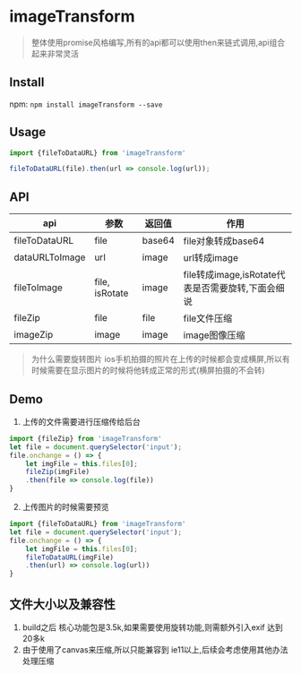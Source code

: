 # imageTransform

> 整体使用promise风格编写,所有的api都可以使用then来链式调用,api组合起来非常灵活

## Install

npm:
`npm install imageTransform --save`

## Usage

```js
import {fileToDataURL} from 'imageTransform'

fileToDataURL(file).then(url => console.log(url));
```

## API

| api | 参数 | 返回值 | 作用 |
| ---- | ---- | ---- | ---- |
| fileToDataURL | file | base64 | file对象转成base64 |
| dataURLToImage | url | image | url转成image |
| fileToImage | file, isRotate | image | file转成image,isRotate代表是否需要旋转,下面会细说 |
| fileZip | file | file | file文件压缩 |
| imageZip | image | image | image图像压缩 |

> 为什么需要旋转图片
ios手机拍摄的照片在上传的时候都会变成横屏,所以有时候需要在显示图片的时候将他转成正常的形式(横屏拍摄的不会转)

## Demo

1. 上传的文件需要进行压缩传给后台
```js
import {fileZip} from 'imageTransform'
let file = document.querySelector('input');
file.onchange = () => {
    let imgFile = this.files[0];
    fileZip(imgFile)
    .then(file => console.log(file))
}
```

2. 上传图片的时候需要预览
```js
import {fileToDataURL} from 'imageTransform'
let file = document.querySelector('input');
file.onchange = () => {
    let imgFile = this.files[0];
    fileToDataURL(imgFile)
    .then(url) => console.log(url))
}
```

## 文件大小以及兼容性

1. build之后 核心功能包是3.5k,如果需要使用旋转功能,则需额外引入exif 达到20多k
2. 由于使用了canvas来压缩,所以只能兼容到 ie11以上,后续会考虑使用其他办法处理压缩
